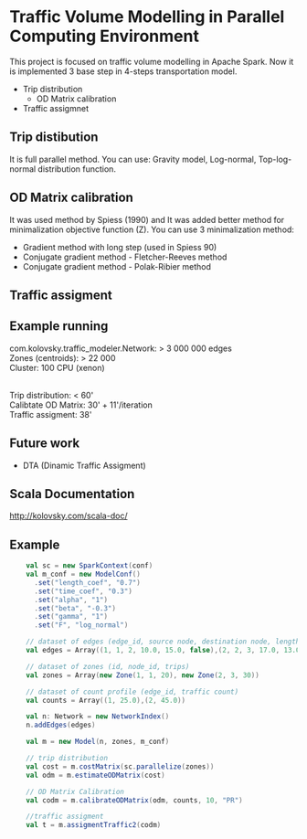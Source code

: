 Traffic Volume Modelling in Parallel Computing Environment
==========================================================

This project is focused on traffic volume modelling in Apache Spark.
Now it is implemented 3 base step in 4-steps transportation model.

* Trip distribution
    * OD Matrix calibration
* Traffic assigmnet

Trip distibution
----------------
It is full parallel method. You can use: Gravity model, Log-normal, Top-log-normal distribution function.

OD Matrix calibration
-------------------
It was used method by Spiess (1990) and It was added better method for minimalization objective function (Z).
You can use 3 minimalization method:
* Gradient method with long step (used in Spiess 90)
* Conjugate gradient method - Fletcher-Reeves method
* Conjugate gradient method - Polak-Ribier method

Traffic assigment
------------------

Example running
-----------------
com.kolovsky.traffic_modeler.Network: > 3 000 000 edges
<br>Zones (centroids): > 22 000
<br>Cluster: 100 CPU (xenon)

<br> Trip distribution: < 60'
<br> Calibtate OD Matrix: 30' + 11'/iteration
<br> Traffic assigment: 38'

Future work
-------------
* DTA (Dinamic Traffic Assigment)

Scala Documentation
-------------------

http://kolovsky.com/scala-doc/

Example
--------
```scala
    val sc = new SparkContext(conf)
    val m_conf = new ModelConf()
      .set("length_coef", "0.7")
      .set("time_coef", "0.3")
      .set("alpha", "1")
      .set("beta", "-0.3")
      .set("gamma", "1")
      .set("F", "log_normal")

    // dataset of edges (edge_id, source node, destination node, length, travel time)
    val edges = Array((1, 1, 2, 10.0, 15.0, false),(2, 2, 3, 17.0, 13.0, false))

    // dataset of zones (id, node_id, trips)
    val zones = Array(new Zone(1, 1, 20), new Zone(2, 3, 30))

    // dataset of count profile (edge_id, traffic count)
    val counts = Array((1, 25.0),(2, 45.0))

    val n: Network = new NetworkIndex()
    n.addEdges(edges)

    val m = new Model(n, zones, m_conf)

    // trip distribution
    val cost = m.costMatrix(sc.parallelize(zones))
    val odm = m.estimateODMatrix(cost)

    // OD Matrix Calibration
    val codm = m.calibrateODMatrix(odm, counts, 10, "PR")

    //traffic assigment
    val t = m.assigmentTraffic2(codm)
```
